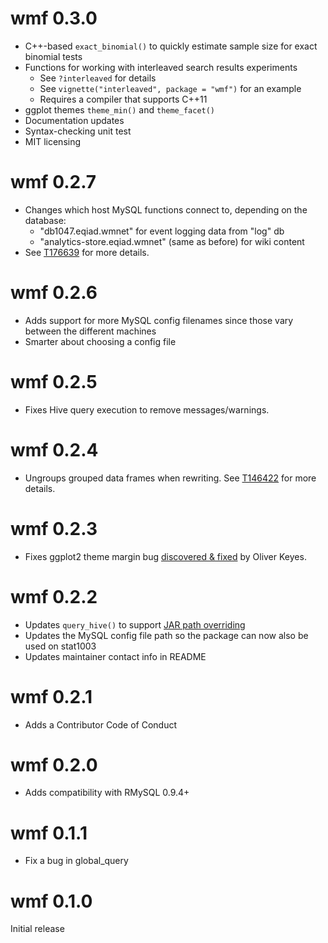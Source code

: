 wmf 0.3.0
=========
* C++-based `exact_binomial()` to quickly estimate sample size for exact binomial tests
* Functions for working with interleaved search results experiments
  * See `?interleaved` for details
  * See `vignette("interleaved", package = "wmf")` for an example
  * Requires a compiler that supports C++11
* ggplot themes `theme_min()` and `theme_facet()`
* Documentation updates
* Syntax-checking unit test
* MIT licensing

wmf 0.2.7
=========
* Changes which host MySQL functions connect to, depending on the database:
  - "db1047.eqiad.wmnet" for event logging data from "log" db
  - "analytics-store.eqiad.wmnet" (same as before) for wiki content
* See [T176639](https://phabricator.wikimedia.org/T176639) for more details.

wmf 0.2.6
=========
* Adds support for more MySQL config filenames since those vary between the different machines
* Smarter about choosing a config file

wmf 0.2.5
=========
* Fixes Hive query execution to remove messages/warnings.

wmf 0.2.4
=========
* Ungroups grouped data frames when rewriting. See [T146422](https://phabricator.wikimedia.org/T146422) for more details.

wmf 0.2.3
=========
* Fixes ggplot2 theme margin bug [discovered & fixed](https://github.com/wikimedia/wikimedia-discovery-wmf/pull/1) by Oliver Keyes.

wmf 0.2.2
=========
* Updates `query_hive()` to support [JAR path overriding](https://wikitech.wikimedia.org/wiki/Analytics/Cluster/Hive/QueryUsingUDF#Testing_changes_to_existing_udf)
* Updates the MySQL config file path so the package can now also be used on stat1003
* Updates maintainer contact info in README

wmf 0.2.1
=========
* Adds a Contributor Code of Conduct

wmf 0.2.0
=========
* Adds compatibility with RMySQL 0.9.4+

wmf 0.1.1
=========
* Fix a bug in global_query

wmf 0.1.0
=========
Initial release
